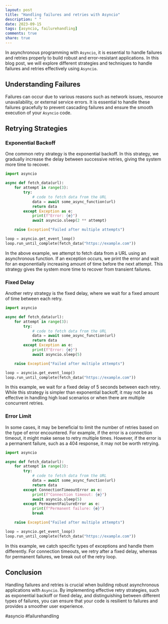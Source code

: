 ```yaml
---
layout: post
title: "Handling failures and retries with Asyncio"
description: " "
date: 2023-09-15
tags: [asyncio, failurehandling]
comments: true
share: true
---
```


In asynchronous programming with `Asyncio`, it is essential to handle failures and retries properly to build robust and error-resistant applications. In this blog post, we will explore different strategies and techniques to handle failures and retries effectively using `Asyncio`.

## Understanding Failures

Failures can occur due to various reasons such as network issues, resource unavailability, or external service errors. It is essential to handle these failures gracefully to prevent cascading failures and ensure the smooth execution of your `Asyncio` code.

## Retrying Strategies

### Exponential Backoff

One common retry strategy is the exponential backoff. In this strategy, we gradually increase the delay between successive retries, giving the system more time to recover.

```python
import asyncio

async def fetch_data(url):
    for attempt in range(3):
        try:
            # code to fetch data from the URL
            data = await some_async_function(url)
            return data
        except Exception as e:
            print(f"Error: {e}")
            await asyncio.sleep(2 ** attempt)

    raise Exception("Failed after multiple attempts")

loop = asyncio.get_event_loop()
loop.run_until_complete(fetch_data("https://example.com"))
```

In the above example, we attempt to fetch data from a URL using an asynchronous function. If an exception occurs, we print the error and wait for an exponentially increasing amount of time before the next attempt. This strategy gives the system more time to recover from transient failures.

### Fixed Delay

Another retry strategy is the fixed delay, where we wait for a fixed amount of time between each retry.

```python
import asyncio

async def fetch_data(url):
    for attempt in range(3):
        try:
            # code to fetch data from the URL
            data = await some_async_function(url)
            return data
        except Exception as e:
            print(f"Error: {e}")
            await asyncio.sleep(5)

    raise Exception("Failed after multiple attempts")

loop = asyncio.get_event_loop()
loop.run_until_complete(fetch_data("https://example.com"))
```

In this example, we wait for a fixed delay of 5 seconds between each retry. While this strategy is simpler than exponential backoff, it may not be as effective in handling high load scenarios or when there are multiple concurrent retries.

### Error Limit

In some cases, it may be beneficial to limit the number of retries based on the type of error encountered. For example, if the error is a connection timeout, it might make sense to retry multiple times. However, if the error is a permanent failure, such as a 404 response, it may not be worth retrying.

```python
import asyncio

async def fetch_data(url):
    for attempt in range(3):
        try:
            # code to fetch data from the URL
            data = await some_async_function(url)
            return data
        except ConnectionTimeoutError as e:
            print(f"Connection timeout: {e}")
            await asyncio.sleep(5)
        except PermanentFailureError as e:
            print(f"Permanent failure: {e}")
            break

    raise Exception("Failed after multiple attempts")

loop = asyncio.get_event_loop()
loop.run_until_complete(fetch_data("https://example.com"))
```

In this example, we catch specific types of exceptions and handle them differently. For connection timeouts, we retry after a fixed delay, whereas for permanent failures, we break out of the retry loop.

## Conclusion

Handling failures and retries is crucial when building robust asynchronous applications with `Asyncio`. By implementing effective retry strategies, such as exponential backoff or fixed delay, and distinguishing between different types of failures, you can ensure that your code is resilient to failures and provides a smoother user experience.

#asyncio #failurehandling
